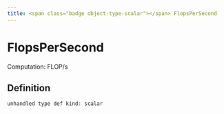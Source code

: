 ```yaml
---
title: <span class="badge object-type-scalar"></span> FlopsPerSecond
---
```

# <span class="badge object-type-scalar"></span> FlopsPerSecond

Computation: FLOP/s

## Definition

```php
unhandled type def kind: scalar
```
